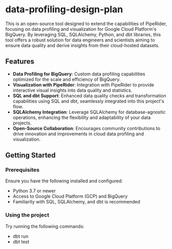 # data-profiling-design-plan

This is an open-source tool designed to extend the capabilities of PipeRider, focusing on data profiling and visualization for Google Cloud Platform's BigQuery. By leveraging SQL, SQLAlchemy, Python, and dbt libraries, this tool offers a robust solution for data engineers and scientists aiming to ensure data quality and derive insights from their cloud-hosted datasets.

## Features

- **Data Profiling for BigQuery**: Custom data profiling capabilities optimized for the scale and efficiency of BigQuery.
- **Visualization with PipeRider**: Integration with PipeRider to provide interactive visual insights into data quality and statistics.
- **SQL and dbt Support**: Enhanced data quality checks and transformation capabilities using SQL and dbt, seamlessly integrated into this project's flow.
- **SQLAlchemy Integration**: Leverage SQLAlchemy for database-agnostic operations, enhancing the flexibility and adaptability of your data projects.
- **Open-Source Collaboration**: Encourages community contributions to drive innovation and improvements in cloud data profiling and visualization.

## Getting Started

### Prerequisites

Ensure you have the following installed and configured:

- Python 3.7 or newer
- Access to Google Cloud Platform (GCP) and BigQuery
- Familiarity with SQL, SQLAlchemy, and dbt is recommended

### Using the project

Try running the following commands:
- dbt run
- dbt test

